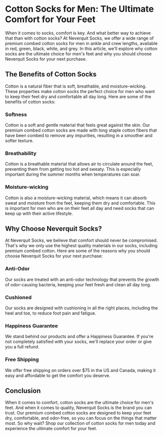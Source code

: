 # Cotton Socks for Men: The Ultimate Comfort for Your Feet

When it comes to socks, comfort is key. And what better way to achieve that than with cotton socks? At Neverquit Socks, we offer a wide range of premium combed cotton socks for men in ankle and crew lengths, available in red, green, black, white, and grey. In this article, we'll explore why cotton socks are the ultimate choice for men's feet and why you should choose Neverquit Socks for your next purchase.

## The Benefits of Cotton Socks

Cotton is a natural fiber that is soft, breathable, and moisture-wicking. These properties make cotton socks the perfect choice for men who want to keep their feet dry and comfortable all day long. Here are some of the benefits of cotton socks:

### Softness

Cotton is a soft and gentle material that feels great against the skin. Our premium combed cotton socks are made with long staple cotton fibers that have been combed to remove any impurities, resulting in a smoother and softer texture.

### Breathability

Cotton is a breathable material that allows air to circulate around the feet, preventing them from getting too hot and sweaty. This is especially important during the summer months when temperatures can soar.

### Moisture-wicking

Cotton is also a moisture-wicking material, which means it can absorb sweat and moisture from the feet, keeping them dry and comfortable. This is important for men who are on their feet all day and need socks that can keep up with their active lifestyle.

## Why Choose Neverquit Socks?

At Neverquit Socks, we believe that comfort should never be compromised. That's why we only use the highest quality materials in our socks, including premium combed cotton. Here are some of the reasons why you should choose Neverquit Socks for your next purchase:

### Anti-Odor

Our socks are treated with an anti-odor technology that prevents the growth of odor-causing bacteria, keeping your feet fresh and clean all day long.

### Cushioned

Our socks are designed with cushioning in all the right places, including the heel and toe, to reduce foot pain and fatigue.

### Happiness Guarantee

We stand behind our products and offer a Happiness Guarantee. If you're not completely satisfied with your socks, we'll replace your order or give you a full refund.

### Free Shipping

We offer free shipping on orders over $75 in the US and Canada, making it easy and affordable to get the comfort you deserve.

## Conclusion

When it comes to comfort, cotton socks are the ultimate choice for men's feet. And when it comes to quality, Neverquit Socks is the brand you can trust. Our premium combed cotton socks are designed to keep your feet dry, comfortable, and odor-free, so you can focus on the things that matter most. So why wait? Shop our collection of cotton socks for men today and experience the ultimate comfort for your feet.